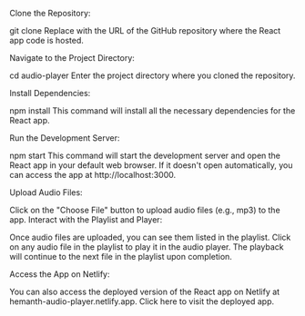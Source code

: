 Clone the Repository:

git clone <repository-url>
Replace <repository-url> with the URL of the GitHub repository where the React app code is hosted.

Navigate to the Project Directory:

cd audio-player
Enter the project directory where you cloned the repository.

Install Dependencies:

npm install
This command will install all the necessary dependencies for the React app.

Run the Development Server:

npm start
This command will start the development server and open the React app in your default web browser. If it doesn't open automatically, you can access the app at http://localhost:3000.

Upload Audio Files:

Click on the "Choose File" button to upload audio files (e.g., mp3) to the app.
Interact with the Playlist and Player:

Once audio files are uploaded, you can see them listed in the playlist.
Click on any audio file in the playlist to play it in the audio player.
The playback will continue to the next file in the playlist upon completion.

Access the App on Netlify:

You can also access the deployed version of the React app on Netlify at hemanth-audio-player.netlify.app.
Click here to visit the deployed app.
